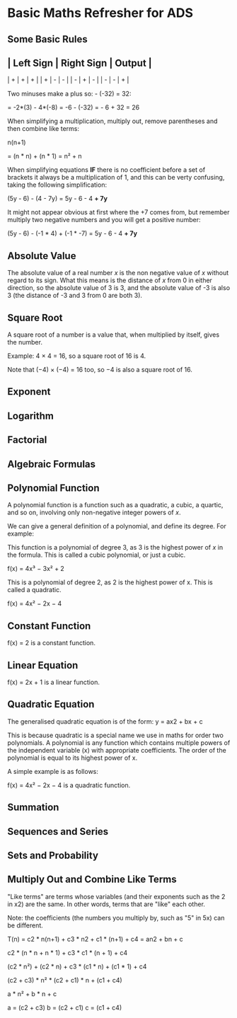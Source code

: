 # Basic Maths Refresher for ADS

## Some Basic Rules

| Left Sign | Right Sign | Output |
-----------------------------------
|     +     |     +      |    +   |
|     +     |     -      |    -   |
|     -     |     +      |    -   |
|     -     |     -      |    +   |



Two minuses make a plus so: - (-32) = 32:

= -2*(3) - 4*(-8)
= -6 - (-32)
= - 6 + 32 = 26

When simplifying a multiplication, multiply out, remove parentheses and then combine like terms:

n(n+1)

= (n * n) + (n * 1) = n² + n

When simplifying equations **IF** there is no coefficient before a set of brackets it always be a multiplication of 1, and this can be verty confusing,
taking the following simplification:

(5y - 6) - (4 - 7y) = 5y - 6 - 4 **+ 7y**

It might not appear obvious at first where the +7 comes from, but remember multiply two negative numbers and you will get a positive number:

(5y - 6) - (-1 * 4) + (-1 * -7) = 5y - 6 - 4 **+ 7y**

## Absolute Value ##

The absolute value of a real number  *x* is the non negative value of *x* without regard to its sign. What this means is the distance of *x* from 0 in either direction,
so the absolute value of 3 is 3, and the absolute value of -3 is also 3 (the distance of -3 and 3 from 0 are both 3).

## Square Root

A square root of a number is a value that, when multiplied by itself, gives the number.

Example: 4 × 4 = 16, so a square root of 16 is 4.

Note that (−4) × (−4) = 16 too, so −4 is also a square root of 16.

## Exponent

## Logarithm

## Factorial

## Algebraic Formulas

## Polynomial Function

A polynomial function is a function such as a quadratic, a cubic, a quartic, and so on, involving only non-negative integer powers of *x*. 

We can give a general definition of a polynomial, and define its degree. For example:

This function is a polynomial of degree 3, as 3 is the highest power of *x* in the formula. This is called a cubic
polynomial, or just a cubic.

f(x) = 4x³ − 3x² + 2

This is a polynomial of degree 2, as 2 is the highest power of x. This is called a quadratic.

f(x) = 4x² − 2x − 4


## Constant Function

f(x) = 2 is a constant function.

## Linear Equation

 f(x) = 2x + 1 is a linear function.

## Quadratic Equation

The generalised quadratic equation is of the form: y = ax2 + bx + c

This is because quadratic is a special name we use in maths for order two polynomials. A polynomial is any function which contains multiple powers of the independent variable (x) with appropriate coefficients. The order of the polynomial is equal to its highest power of x.

A simple example is as follows:

f(x) = 4x² − 2x − 4 is a quadratic function.

## Summation

## Sequences and Series

## Sets and Probability

## Multiply Out and Combine Like Terms

"Like terms" are terms whose variables (and their exponents such as the 2 in x2) are the same. In other words, terms that are "like" each other.

Note: the coefficients (the numbers you multiply by, such as "5" in 5x) can be different.

T(n) = c2 * n(n+1) + c3 * n2 + c1 * (n+1) + c4 = an2 + bn + c

c2 * (n * n + n * 1) + c3 * c1 * (n + 1) + c4

(c2 * n²) + (c2 * n) + c3 * (c1 * n) + (c1 * 1) + c4

(c2 + c3) * n² * (c2 + c1) * n + (c1 + c4)

a * n² + b * n + c

a = (c2 + c3)
b = (c2 + c1)
c = (c1 + c4)
